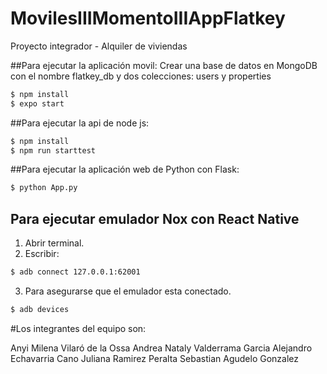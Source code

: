 # MovilesIIIMomentoIIIAppFlatkey
Proyecto integrador - Alquiler de viviendas


##Para ejecutar la aplicación movil:
Crear una base de datos en MongoDB con el nombre flatkey_db y dos colecciones: users y properties

```sh
$ npm install
$ expo start
```

##Para ejecutar la api de node js:

```sh
$ npm install
$ npm run starttest
```

##Para ejecutar la aplicación web de Python con Flask:
```sh
$ python App.py
```

## Para ejecutar emulador Nox con React Native
1. Abrir terminal.
2. Escribir:
```sh
$ adb connect 127.0.0.1:62001
```
3. Para asegurarse que el emulador esta conectado.
```sh
$ adb devices
```


#Los integrantes del equipo son:

Anyi Milena Vilaró de la Ossa
Andrea Nataly Valderrama Garcia
Alejandro Echavarria Cano
Juliana Ramirez Peralta
Sebastian Agudelo Gonzalez
